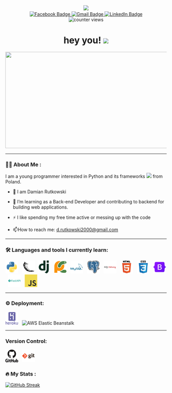 
<div id="header" align="center">
  <img src="https://media.giphy.com/media/M9gbBd9nbDrOTu1Mqx/giphy.gif" width="100"/>
</div>
<div id="badges" align="center">
  <a href="https://www.facebook.com/drutkoowski/">
    <img src="https://img.shields.io/badge/Facebook-blue?style=for-the-badge&logo=facebook&logoColor=white" alt="Facebook Badge"/>
  </a>
  
   <a href="mailto:d.rutkowski2000@gmail.com" target="_blank">
    <img src="https://img.shields.io/badge/Gmail-D14836?style=for-the-badge&logo=gmail&logoColor=white" alt="Gmail Badge"/>
  </a>
  
  <a href="https://www.linkedin.com/in/damian-rutkowski-810428237/">
    <img src="https://img.shields.io/badge/LinkedIn-blue?style=for-the-badge&logo=linkedin&logoColor=white" alt="LinkedIn Badge"/>
  </a>
  
</div>
<div align="center"> <img id="badges" src="https://komarev.com/ghpvc/?username=drutkoowski&style=flat-square&color=blue" alt="counter views"/> </div>
<h1 align="center">
  hey you!
  <img src="https://media.giphy.com/media/hvRJCLFzcasrR4ia7z/giphy.gif" width="30px"/>
</h1>
<div align="center">
  <img src="https://media.giphy.com/media/dWesBcTLavkZuG35MI/giphy.gif" width="600" height="300"/>
</div>

---


### :man_technologist: About Me :
I am a young programmer interested in Python and its frameworks <img src="https://media.giphy.com/media/WUlplcMpOCEmTGBtBW/giphy.gif" width="30"> from Poland.
- :call_me_hand: I am Damian Rutkowski
- :seedling:  I’m learning as a Back-end Developer and contributing to backend for building web applications.

- :zap: I like spending my free time active or messing up with the code

- :mailbox:How to reach me: <a href="mailto:d.rutkowski2000@gmail.com" target="_blank">d.rutkowski2000@gmail.com</a>

---


### :hammer_and_wrench: Languages and tools I currently learn:
<div> 
  <img src="https://github.com/devicons/devicon/blob/master/icons/python/python-original.svg" title="Python" alt="Python" width="40" height="40"/> &nbsp;
  <img src="https://github.com/devicons/devicon/blob/master/icons/flask/flask-original.svg" class="text-primary" title="Flask" alt="Flask"width="40"height="40"/>&nbsp;
  <img src="https://github.com/devicons/devicon/blob/master/icons/django/django-plain.svg" title="Django" alt="Django" width="40" height="40"/> &nbsp;
  <img src="https://github.com/devicons/devicon/blob/master/icons/pycharm/pycharm-original.svg" title="PyCharm" alt="Pycharm" width="40" height="40"/> &nbsp;
  <img src="https://github.com/devicons/devicon/blob/master/icons/mysql/mysql-plain-wordmark.svg" title="MySQL" alt="MySQL" width="40" height="40"/> &nbsp;
  <img src="https://github.com/devicons/devicon/blob/master/icons/postgresql/postgresql-original.svg" title="Postgres" alt="Postgres" width="40" height="40"/> &nbsp;
  <img src="https://github.com/devicons/devicon/blob/master/icons/sqlalchemy/sqlalchemy-original-wordmark.svg" title="SQLAlchemy" alt="SQLAlchemy" width="40" height="40"/> &nbsp;
  <img src="https://github.com/devicons/devicon/blob/master/icons/html5/html5-original-wordmark.svg" title="HTML5" alt="HTML5" width="40" height="40"/> &nbsp;
  <img src="https://github.com/devicons/devicon/blob/master/icons/css3/css3-original-wordmark.svg" title="CSS3" alt="CSS3" width="40" height="40"/> &nbsp;
  <img src="https://github.com/devicons/devicon/blob/master/icons/bootstrap/bootstrap-original.svg" title="Bootstrap" alt="Bootstrap" width="40" height="40"/> &nbsp;
   <img src="https://github.com/devicons/devicon/blob/master/icons/fastapi/fastapi-plain-wordmark.svg" title="FastAPI" alt="FastAPI" width="40" height="40"/> &nbsp;
   <img src="https://github.com/devicons/devicon/blob/master/icons/javascript/javascript-original.svg" title="JavaScript" alt="JavaScript" width="40" height="40"/> &nbsp;
</div>

---


### ⚙️ Deployment:
<div>
  <img src="https://github.com/devicons/devicon/blob/master/icons/heroku/heroku-plain-wordmark.svg" title="Heroku" alt="Heroku" width="40" height="40"/> &nbsp;
  <img src="https://symbols.getvecta.com/stencil_9/32_aws-elastic-beanstalk.3cbb564d52.svg" title="AWS Elastic Beanstalk" alt="AWS Elastic Beanstalk" width="40" height="40"/> &nbsp;
</div>

---


### Version Control:
<div>
  <img src="https://github.com/devicons/devicon/blob/master/icons/github/github-original-wordmark.svg" title="GitHub" alt="GitHub" width="40" height="40"/> &nbsp;
  <img src="https://github.com/devicons/devicon/blob/master/icons/git/git-original-wordmark.svg" title="Git" alt="Git" width="40" height="40"/> &nbsp;
</div>


### :fire: My Stats :
[![GitHub Streak](http://github-readme-streak-stats.herokuapp.com?user=drutkoowski&theme=dark&background=000000)](https://git.io/streak-stats)

 


